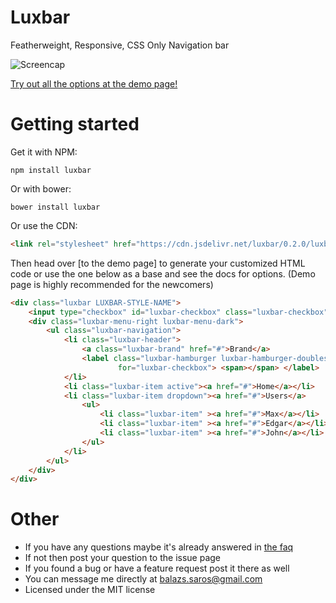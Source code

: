 # Luxbar

Featherweight, Responsive, CSS Only Navigation bar

![Screencap](http://i.imgur.com/0eGzsNt.gif)

[Try out all the options at the demo page!](https://balzss.github.io/luxbar/demo)

# Getting started

Get it with NPM:

```
npm install luxbar
```

Or with bower:

```
bower install luxbar
```

Or use the CDN:
```html
<link rel="stylesheet" href="https://cdn.jsdelivr.net/luxbar/0.2.0/luxbar.min.css">
```

Then head over [to the demo page] to generate your customized HTML code or use
the one below as a base and see the docs for options. (Demo page is highly
recommended for the newcomers)

```html
<div class="luxbar LUXBAR-STYLE-NAME">
    <input type="checkbox" id="luxbar-checkbox" class="luxbar-checkbox">
    <div class="luxbar-menu-right luxbar-menu-dark">
        <ul class="luxbar-navigation">
            <li class="luxbar-header">
                <a class="luxbar-brand" href="#">Brand</a>
                <label class="luxbar-hamburger luxbar-hamburger-doublespin"
                        for="luxbar-checkbox"> <span></span> </label>
            </li>
            <li class="luxbar-item active"><a href="#">Home</a></li>
            <li class="luxbar-item dropdown"><a href="#">Users</a>
                <ul>
                    <li class="luxbar-item" ><a href="#">Max</a></li>
                    <li class="luxbar-item" ><a href="#">Edgar</a></li>
                    <li class="luxbar-item" ><a href="#">John</a></li>
                </ul>
            </li>
        </ul>
    </div>
</div>
```

# Other
- If you have any questions maybe it's already answered in [the faq](https://github.com/balzss/luxbar/blob/master/docs/faq.md)
- If not then post your question to the issue page
- If you found a bug or have a feature request post it there as well
- You can message me directly at [balazs.saros@gmail.com](mailto:balazs.saros@gmail.com)
- Licensed under the MIT license

